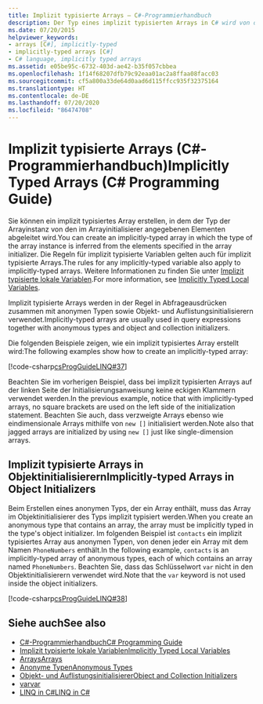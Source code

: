 ```yaml
---
title: Implizit typisierte Arrays – C#-Programmierhandbuch
description: Der Typ eines implizit typisierten Arrays in C# wird von den Elementen im Arrayinitialisierer abgeleitet. Verwenden Sie implizit typisierte Arrays in Abfrageausdrücken.
ms.date: 07/20/2015
helpviewer_keywords:
- arrays [C#], implicitly-typed
- implicitly-typed arrays [C#]
- C# language, implicitly typed arrays
ms.assetid: e05be95c-6732-403d-ae42-b35f057cbbea
ms.openlocfilehash: 1f14f68207dfb79c92eaa01ac2a8ffaa08facc03
ms.sourcegitcommit: cf5a800a33de64d0aad6d115ffcc935f32375164
ms.translationtype: HT
ms.contentlocale: de-DE
ms.lasthandoff: 07/20/2020
ms.locfileid: "86474708"
---
```

# <a name="implicitly-typed-arrays-c-programming-guide"></a><span data-ttu-id="7f1e0-104">Implizit typisierte Arrays (C#-Programmierhandbuch)</span><span class="sxs-lookup"><span data-stu-id="7f1e0-104">Implicitly Typed Arrays (C# Programming Guide)</span></span>

<span data-ttu-id="7f1e0-105">Sie können ein implizit typisiertes Array erstellen, in dem der Typ der Arrayinstanz von den im Arrayinitialisierer angegebenen Elementen abgeleitet wird.</span><span class="sxs-lookup"><span data-stu-id="7f1e0-105">You can create an implicitly-typed array in which the type of the array instance is inferred from the elements specified in the array initializer.</span></span> <span data-ttu-id="7f1e0-106">Die Regeln für implizit typisierte Variablen gelten auch für implizit typisierte Arrays.</span><span class="sxs-lookup"><span data-stu-id="7f1e0-106">The rules for any implicitly-typed variable also apply to implicitly-typed arrays.</span></span> <span data-ttu-id="7f1e0-107">Weitere Informationen zu finden Sie unter [Implizit typisierte lokale Variablen](../classes-and-structs/implicitly-typed-local-variables.md).</span><span class="sxs-lookup"><span data-stu-id="7f1e0-107">For more information, see [Implicitly Typed Local Variables](../classes-and-structs/implicitly-typed-local-variables.md).</span></span>

<span data-ttu-id="7f1e0-108">Implizit typisierte Arrays werden in der Regel in Abfrageausdrücken zusammen mit anonymen Typen sowie Objekt- und Auflistungsinitialisierern verwendet.</span><span class="sxs-lookup"><span data-stu-id="7f1e0-108">Implicitly-typed arrays are usually used in query expressions together with anonymous types and object and collection initializers.</span></span>

<span data-ttu-id="7f1e0-109">Die folgenden Beispiele zeigen, wie ein implizit typisiertes Array erstellt wird:</span><span class="sxs-lookup"><span data-stu-id="7f1e0-109">The following examples show how to create an implicitly-typed array:</span></span>

[!code-csharp[csProgGuideLINQ#37](~/samples/snippets/csharp/VS_Snippets_VBCSharp/csProgGuideLINQ/CS/csRef30LangFeatures_2.cs#37)]

<span data-ttu-id="7f1e0-110">Beachten Sie im vorherigen Beispiel, dass bei implizit typisierten Arrays auf der linken Seite der Initialisierungsanweisung keine eckigen Klammern verwendet werden.</span><span class="sxs-lookup"><span data-stu-id="7f1e0-110">In the previous example, notice that with implicitly-typed arrays, no square brackets are used on the left side of the initialization statement.</span></span> <span data-ttu-id="7f1e0-111">Beachten Sie auch, dass verzweigte Arrays ebenso wie eindimensionale Arrays mithilfe von `new []` initialisiert werden.</span><span class="sxs-lookup"><span data-stu-id="7f1e0-111">Note also that jagged arrays are initialized by using `new []` just like single-dimension arrays.</span></span>

## <a name="implicitly-typed-arrays-in-object-initializers"></a><span data-ttu-id="7f1e0-112">Implizit typisierte Arrays in Objektinitialisierern</span><span class="sxs-lookup"><span data-stu-id="7f1e0-112">Implicitly-typed Arrays in Object Initializers</span></span>

<span data-ttu-id="7f1e0-113">Beim Erstellen eines anonymen Typs, der ein Array enthält, muss das Array im Objektinitialisierer des Typs implizit typisiert werden.</span><span class="sxs-lookup"><span data-stu-id="7f1e0-113">When you create an anonymous type that contains an array, the array must be implicitly typed in the type's object initializer.</span></span> <span data-ttu-id="7f1e0-114">Im folgenden Beispiel ist `contacts` ein implizit typisiertes Array aus anonymen Typen, von denen jeder ein Array mit dem Namen `PhoneNumbers` enthält.</span><span class="sxs-lookup"><span data-stu-id="7f1e0-114">In the following example, `contacts` is an implicitly-typed array of anonymous types, each of which contains an array named `PhoneNumbers`.</span></span> <span data-ttu-id="7f1e0-115">Beachten Sie, dass das Schlüsselwort `var` nicht in den Objektinitialisierern verwendet wird.</span><span class="sxs-lookup"><span data-stu-id="7f1e0-115">Note that the `var` keyword is not used inside the object initializers.</span></span>

[!code-csharp[csProgGuideLINQ#38](~/samples/snippets/csharp/VS_Snippets_VBCSharp/csProgGuideLINQ/CS/csRef30LangFeatures_2.cs#38)]

## <a name="see-also"></a><span data-ttu-id="7f1e0-116">Siehe auch</span><span class="sxs-lookup"><span data-stu-id="7f1e0-116">See also</span></span>

- [<span data-ttu-id="7f1e0-117">C#-Programmierhandbuch</span><span class="sxs-lookup"><span data-stu-id="7f1e0-117">C# Programming Guide</span></span>](../index.md)
- [<span data-ttu-id="7f1e0-118">Implizit typisierte lokale Variablen</span><span class="sxs-lookup"><span data-stu-id="7f1e0-118">Implicitly Typed Local Variables</span></span>](../classes-and-structs/implicitly-typed-local-variables.md)
- [<span data-ttu-id="7f1e0-119">Arrays</span><span class="sxs-lookup"><span data-stu-id="7f1e0-119">Arrays</span></span>](./index.md)
- [<span data-ttu-id="7f1e0-120">Anonyme Typen</span><span class="sxs-lookup"><span data-stu-id="7f1e0-120">Anonymous Types</span></span>](../classes-and-structs/anonymous-types.md)
- [<span data-ttu-id="7f1e0-121">Objekt- und Auflistungsinitialisierer</span><span class="sxs-lookup"><span data-stu-id="7f1e0-121">Object and Collection Initializers</span></span>](../classes-and-structs/object-and-collection-initializers.md)
- [<span data-ttu-id="7f1e0-122">var</span><span class="sxs-lookup"><span data-stu-id="7f1e0-122">var</span></span>](../../language-reference/keywords/var.md)
- [<span data-ttu-id="7f1e0-123">LINQ in C#</span><span class="sxs-lookup"><span data-stu-id="7f1e0-123">LINQ in C#</span></span>](../../linq/index.md)
